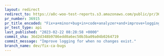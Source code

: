 ```yaml
---
layout: redirect
redirect_to: https://a8c-woo-test-reports.s3.amazonaws.com/public/pr/36915/api/index.html
pr_number: 36915
pr_title_encoded: "Fix+a+minor+bug+in+code+analyzer+and+improve+logging+for+when+no+changes+exist"
pr_test_type: api
last_published: "2023-02-22 08:28:58 +0000"
commit_sha: 36d2d348b9786edd0a6ec50b3ba09a04b0264719
commit_message: "Improve logging for when no changes exist."
branch_name: dev/fix-ca-bugs
---
```

